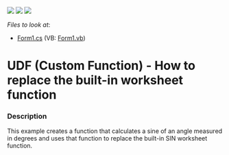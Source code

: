 <!-- default badges list -->
![](https://img.shields.io/endpoint?url=https://codecentral.devexpress.com/api/v1/VersionRange/128614112/14.1.5%2B)
[![](https://img.shields.io/badge/Open_in_DevExpress_Support_Center-FF7200?style=flat-square&logo=DevExpress&logoColor=white)](https://supportcenter.devexpress.com/ticket/details/T124453)
[![](https://img.shields.io/badge/📖_How_to_use_DevExpress_Examples-e9f6fc?style=flat-square)](https://docs.devexpress.com/GeneralInformation/403183)
<!-- default badges end -->
<!-- default file list -->
*Files to look at*:

* [Form1.cs](./CS/FunctionWrapperSample/Form1.cs) (VB: [Form1.vb](./VB/FunctionWrapperSample/Form1.vb))
<!-- default file list end -->
# UDF (Custom Function) - How to replace the built-in worksheet function 


<h3>Description</h3>

This example creates a function that calculates a sine of an angle measured in degrees and uses that function to replace the built-in SIN worksheet function.<br /><br />

<br/>


